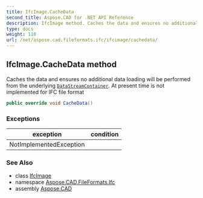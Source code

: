```yaml
---
title: IfcImage.CacheData
second_title: Aspose.CAD for .NET API Reference
description: IfcImage method. Caches the data and ensures no additional data loading will be performed from the underlying DataStreamContainer. At present time is not implemented for IFC file format
type: docs
weight: 110
url: /net/aspose.cad.fileformats.ifc/ifcimage/cachedata/
---
```

## IfcImage.CacheData method

Caches the data and ensures no additional data loading will be performed from the underlying [`DataStreamContainer`](../../../aspose.cad/datastreamsupporter/datastreamcontainer/). At present time is not implemented for IFC file format

```csharp
public override void CacheData()
```

### Exceptions

| exception | condition |
| --- | --- |
| NotImplementedException |  |

### See Also

* class [IfcImage](../)
* namespace [Aspose.CAD.FileFormats.Ifc](../../../aspose.cad.fileformats.ifc/)
* assembly [Aspose.CAD](../../../)


